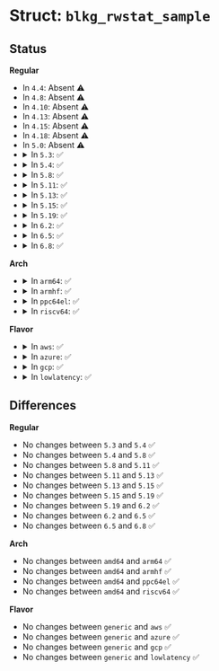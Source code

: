 # Struct: <code>blkg_rwstat_sample</code>

## Status
<b>Regular</b>
<ul>
<li>
In <code>4.4</code>: Absent ⚠️
</li>
<li>
In <code>4.8</code>: Absent ⚠️
</li>
<li>
In <code>4.10</code>: Absent ⚠️
</li>
<li>
In <code>4.13</code>: Absent ⚠️
</li>
<li>
In <code>4.15</code>: Absent ⚠️
</li>
<li>
In <code>4.18</code>: Absent ⚠️
</li>
<li>
In <code>5.0</code>: Absent ⚠️
</li>
<li>
<details>
<summary>In <code>5.3</code>: ✅</summary>

```c
struct blkg_rwstat_sample {
    u64 cnt[5];
};
```
</details>
</li>
<li>
<details>
<summary>In <code>5.4</code>: ✅</summary>

```c
struct blkg_rwstat_sample {
    u64 cnt[5];
};
```
</details>
</li>
<li>
<details>
<summary>In <code>5.8</code>: ✅</summary>

```c
struct blkg_rwstat_sample {
    u64 cnt[5];
};
```
</details>
</li>
<li>
<details>
<summary>In <code>5.11</code>: ✅</summary>

```c
struct blkg_rwstat_sample {
    u64 cnt[5];
};
```
</details>
</li>
<li>
<details>
<summary>In <code>5.13</code>: ✅</summary>

```c
struct blkg_rwstat_sample {
    u64 cnt[5];
};
```
</details>
</li>
<li>
<details>
<summary>In <code>5.15</code>: ✅</summary>

```c
struct blkg_rwstat_sample {
    u64 cnt[5];
};
```
</details>
</li>
<li>
<details>
<summary>In <code>5.19</code>: ✅</summary>

```c
struct blkg_rwstat_sample {
    u64 cnt[5];
};
```
</details>
</li>
<li>
<details>
<summary>In <code>6.2</code>: ✅</summary>

```c
struct blkg_rwstat_sample {
    u64 cnt[5];
};
```
</details>
</li>
<li>
<details>
<summary>In <code>6.5</code>: ✅</summary>

```c
struct blkg_rwstat_sample {
    u64 cnt[5];
};
```
</details>
</li>
<li>
<details>
<summary>In <code>6.8</code>: ✅</summary>

```c
struct blkg_rwstat_sample {
    u64 cnt[5];
};
```
</details>
</li>
</ul>
<b>Arch</b>
<ul>
<li>
<details>
<summary>In <code>arm64</code>: ✅</summary>

```c
struct blkg_rwstat_sample {
    u64 cnt[5];
};
```
</details>
</li>
<li>
<details>
<summary>In <code>armhf</code>: ✅</summary>

```c
struct blkg_rwstat_sample {
    u64 cnt[5];
};
```
</details>
</li>
<li>
<details>
<summary>In <code>ppc64el</code>: ✅</summary>

```c
struct blkg_rwstat_sample {
    u64 cnt[5];
};
```
</details>
</li>
<li>
<details>
<summary>In <code>riscv64</code>: ✅</summary>

```c
struct blkg_rwstat_sample {
    u64 cnt[5];
};
```
</details>
</li>
</ul>
<b>Flavor</b>
<ul>
<li>
<details>
<summary>In <code>aws</code>: ✅</summary>

```c
struct blkg_rwstat_sample {
    u64 cnt[5];
};
```
</details>
</li>
<li>
<details>
<summary>In <code>azure</code>: ✅</summary>

```c
struct blkg_rwstat_sample {
    u64 cnt[5];
};
```
</details>
</li>
<li>
<details>
<summary>In <code>gcp</code>: ✅</summary>

```c
struct blkg_rwstat_sample {
    u64 cnt[5];
};
```
</details>
</li>
<li>
<details>
<summary>In <code>lowlatency</code>: ✅</summary>

```c
struct blkg_rwstat_sample {
    u64 cnt[5];
};
```
</details>
</li>
</ul>

## Differences
<b>Regular</b>
<ul>
<li>
No changes between <code>5.3</code> and <code>5.4</code> ✅
</li>
<li>
No changes between <code>5.4</code> and <code>5.8</code> ✅
</li>
<li>
No changes between <code>5.8</code> and <code>5.11</code> ✅
</li>
<li>
No changes between <code>5.11</code> and <code>5.13</code> ✅
</li>
<li>
No changes between <code>5.13</code> and <code>5.15</code> ✅
</li>
<li>
No changes between <code>5.15</code> and <code>5.19</code> ✅
</li>
<li>
No changes between <code>5.19</code> and <code>6.2</code> ✅
</li>
<li>
No changes between <code>6.2</code> and <code>6.5</code> ✅
</li>
<li>
No changes between <code>6.5</code> and <code>6.8</code> ✅
</li>
</ul>
<b>Arch</b>
<ul>
<li>
No changes between <code>amd64</code> and <code>arm64</code> ✅
</li>
<li>
No changes between <code>amd64</code> and <code>armhf</code> ✅
</li>
<li>
No changes between <code>amd64</code> and <code>ppc64el</code> ✅
</li>
<li>
No changes between <code>amd64</code> and <code>riscv64</code> ✅
</li>
</ul>
<b>Flavor</b>
<ul>
<li>
No changes between <code>generic</code> and <code>aws</code> ✅
</li>
<li>
No changes between <code>generic</code> and <code>azure</code> ✅
</li>
<li>
No changes between <code>generic</code> and <code>gcp</code> ✅
</li>
<li>
No changes between <code>generic</code> and <code>lowlatency</code> ✅
</li>
</ul>
